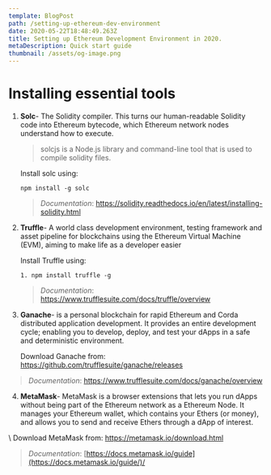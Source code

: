 ```yaml
---
template: BlogPost
path: /setting-up-ethereum-dev-environment
date: 2020-05-22T18:48:49.263Z
title: Setting up Ethereum Development Environment in 2020.
metaDescription: Quick start guide
thumbnail: /assets/og-image.png
---
```

<!--StartFragment-->

# Installing essential tools

1. **Solc**- The Solidity compiler. This turns our human-readable Solidity code into Ethereum bytecode, which Ethereum network nodes understand how to execute.

   > solcjs is a Node.js library and command-line tool that is used to compile solidity files.

    Install solc using: 

   ```shell
   npm install -g solc
   ```

   > *Documentation*: <https://solidity.readthedocs.io/en/latest/installing-solidity.html>
2. **Truffle**- A world class development environment, testing framework and asset pipeline for blockchains using the Ethereum Virtual Machine (EVM), aiming to make life as a developer easier 

   Install Truffle using: 

   ```shell
   1. npm install truffle -g
   ```

   > *Documentation*: <https://www.trufflesuite.com/docs/truffle/overview>
3. **Ganache**- is a personal blockchain for rapid Ethereum and Corda distributed application development. It provides an entire development cycle; enabling you to develop, deploy, and test your dApps in a safe and deterministic environment. 

   Download Ganache from: <https://github.com/trufflesuite/ganache/releases>

> *Documentation*: <https://www.trufflesuite.com/docs/ganache/overview> 

4. **MetaMask**-  MetaMask  is a browser extensions that lets you run dApps without being part of the Ethereum network as a Ethereum Node. It manages your Ethereum wallet, which contains your Ethers (or money), and allows you to send and receive Ethers through a dApp of interest. 

\    Download MetaMask from: <https://metamask.io/download.html>

> *Documentation*: [https://docs.metamask.io/guide](https://docs.metamask.io/guide/)/
